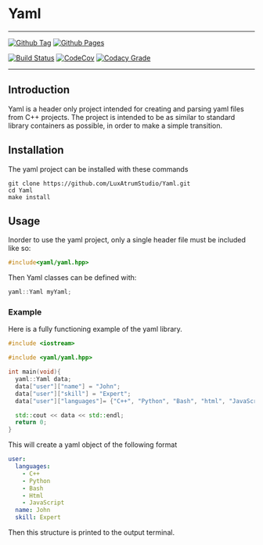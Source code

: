 # Yaml #

---

[![Github Tag](https://img.shields.io/github/tag/LuxAtrumStudio/Yaml.svg)](https://github.com/LuxAtrumStudio/Yaml)
[![Github Pages](https://img.shields.io/badge/Documentation-gh--pages-blue.svg)](https://luxatrumstudio.github.io/Yaml/)

[![Build Status](https://img.shields.io/travis/LuxAtrumStudio/Yaml.svg)](https://travis-ci.org/LuxAtrumStudio/Yaml)
[![CodeCov](https://img.shields.io/codecov/c/github/LuxAtrumStudio/Yaml/development.svg)](https://codecov.io/gh/LuxAtrumStudio/Yaml)
[![Codacy Grade](https://img.shields.io/codacy/grade/6245acd81a924d53a26a7eda45bc4073.svg)](https://www.codacy.com/app/LuxAtrumStudio/Yaml)

---

## Introduction ##

Yaml is a header only project intended for creating and parsing yaml files from
C++ projects. The project is intended to be as similar to standard library
containers as possible, in order to make a simple transition.

## Installation ##

The yaml project can be installed with these commands

```
git clone https://github.com/LuxAtrumStudio/Yaml.git
cd Yaml
make install
```

## Usage ##

Inorder to use the yaml project, only a single header file must be included
like so:

```cpp
#include<yaml/yaml.hpp>
```

Then Yaml classes can be defined with:

```cpp
yaml::Yaml myYaml;
```

### Example ###

Here is a fully functioning example of the yaml library.

```cpp
#include <iostream>

#include <yaml/yaml.hpp>

int main(void){
  yaml::Yaml data;
  data["user"]["name"] = "John";
  data["user"]["skill"] = "Expert";
  data["user"]["languages"]= {"C++", "Python", "Bash", "html", "JavaScript"};

  std::cout << data << std::endl;
  return 0;
}
```

This will create a yaml object of the following format

```yaml
user:
  languages:
    - C++
    - Python
    - Bash
    - Html
    - JavaScript
  name: John
  skill: Expert
```

Then this structure is printed to the output terminal.

